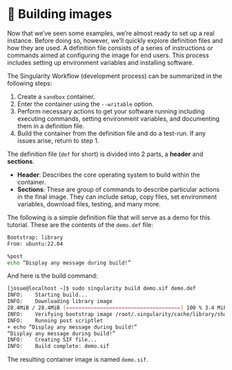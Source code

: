 # 📄 Building images

Now that we’ve seen some examples, we’re almost ready to set up a real instance.
Before doing so, however, we’ll quickly explore  definition files and how they
are used. A definition file consists of  a series  of instructions or commands
aimed at configuring the image for end users. This process includes setting up
environment variables and installing software.

The Singularity Workflow (development process) can be summarized in the
following steps:


1. Create a `sandbox` container.
2. Enter the container using the `--writable` option.
3. Perform necessary actions to get your software running including executing
commands, setting environment variables, and documenting them in a definition
file.
4. Build the container from the definition file and do a test-run. If any issues
arise, return to step 1.

The definition file (`def` for short) is divided into 2 parts, a **header** and **sections**.

* **Header**: Describes the core operating system to build within the container.
* **Sections**: These are group of commands to describe particular actions in
the final image. They can include setup, copy files, set environment variables,
download files, testing, and many more.

The following  is a simple definition file that will serve as a demo for this
tutorial. These are the contents of the `demo.def` file:

```bash
Bootstrap: library
From: ubuntu:22.04

%post
echo “Display any message during build!”
```

And here is the build command:

```bash
[josue@localhost ~]$ sudo singularity build demo.sif demo.def
INFO:    Starting build...
INFO:    Downloading library image
28.4MiB / 28.4MiB [=====================================] 100 % 3.4 MiB/s 0s
INFO:    Verifying bootstrap image /root/.singularity/cache/library/sha256.7a63c...98b
INFO:    Running post scriptlet
+ echo “Display any message during build!”
“Display any message during build!”
INFO:    Creating SIF file...
INFO:    Build complete: demo.sif
```

The resulting container image is named `demo.sif`.
